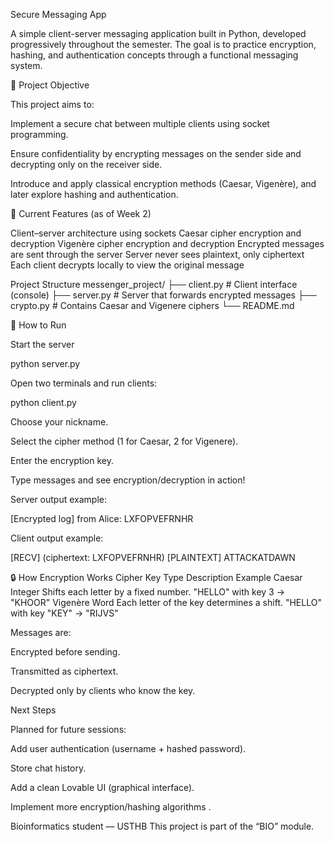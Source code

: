 Secure Messaging App

A simple client-server messaging application built in Python, developed progressively throughout the semester.
The goal is to practice encryption, hashing, and authentication concepts through a functional messaging system.

🎯 Project Objective

This project aims to:

Implement a secure chat between multiple clients using socket programming.

Ensure confidentiality by encrypting messages on the sender side and decrypting only on the receiver side.

Introduce and apply classical encryption methods (Caesar, Vigenère), and later explore hashing and authentication.

🧠 Current Features (as of Week 2)

Client–server architecture using sockets
Caesar cipher encryption and decryption
Vigenère cipher encryption and decryption
Encrypted messages are sent through the server
Server never sees plaintext, only ciphertext
Each client decrypts locally to view the original message

Project Structure
messenger_project/
├── client.py # Client interface (console)
├── server.py # Server that forwards encrypted messages
├── crypto.py # Contains Caesar and Vigenere ciphers
└── README.md

🚀 How to Run

Start the server

python server.py

Open two terminals and run clients:

python client.py

Choose your nickname.

Select the cipher method (1 for Caesar, 2 for Vigenere).

Enter the encryption key.

Type messages and see encryption/decryption in action!

Server output example:

[Encrypted log] from Alice: LXFOPVEFRNHR

Client output example:

[RECV] (ciphertext: LXFOPVEFRNHR)
[PLAINTEXT] ATTACKATDAWN

🔒 How Encryption Works
Cipher Key Type Description Example
Caesar Integer Shifts each letter by a fixed number. "HELLO" with key 3 → "KHOOR"
Vigenère Word Each letter of the key determines a shift. "HELLO" with key "KEY" → "RIJVS"

Messages are:

Encrypted before sending.

Transmitted as ciphertext.

Decrypted only by clients who know the key.

Next Steps

Planned for future sessions:

Add user authentication (username + hashed password).

Store chat history.

Add a clean Lovable UI (graphical interface).

Implement more encryption/hashing algorithms .

Bioinformatics student — USTHB
This project is part of the “BIO” module.
